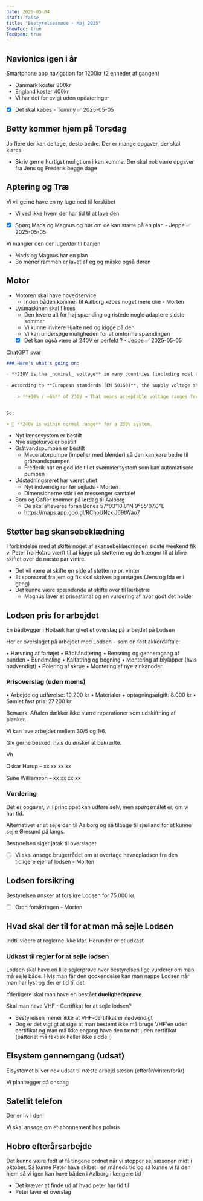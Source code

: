 ```yaml
---
date: 2025-05-04
draft: false
title: "Bestyrelsesmøde - Maj 2025"
ShowToc: true
TocOpen: true
---
```

## Navionics igen i år

Smartphone app navigation for 1200kr (2 enheder af gangen)

- Danmark koster 800kr
- England koster 400kr
- Vi har det for evigt uden opdateringer
- [x] Det skal købes - Tommy ✅ 2025-05-05

## Betty kommer hjem på Torsdag

Jo flere der kan deltage, desto bedre. Der er mange opgaver, der skal klares.

- Skriv gerne hurtigst muligt om i kan komme. Der skal nok være opgaver fra Jens og Frederik begge dage

## Aptering og Træ

Vi vil gerne have en ny luge ned til forskibet

- Vi ved ikke hvem der har tid til at lave den
- [x] Spørg Mads og Magnus og hør om de kan starte på en plan - Jeppe ✅ 2025-05-05

Vi mangler den der luge/dør til banjen

- Mads og Magnus har en plan
- Bo mener rammen er lavet af eg og måske også døren

## Motor

- Motoren skal have hovedservice
  - Inden båden kommer til Aalborg købes noget mere olie - Morten
- Lysmaskinen skal fikses
  - Den levere alt for høj spænding og ristede nogle adaptere sidste sommer
  - Vi kunne invitere Hjalte ned og kigge på den
  - Vi kan undersøge muligheden for at omforme spændingen
  - [x] Det kan også være at 240V er perfekt ? - Jeppe ✅ 2025-05-05

ChatGPT svar

```md
### Here's what's going on:

- **230V is the _nominal_ voltage** in many countries (including most of Europe), but the actual voltage can **legally vary**within a certain tolerance.
    
- According to **European standards (EN 50160)**, the supply voltage should be within:
    
    > **+10% / –6%** of 230V → That means acceptable voltage ranges from **216V to 253V**.
    

So:

> 📏 **240V is within normal range** for a 230V system.
```

- Nyt lænsesystem er bestilt
- Nye sugekurve er bestilt
- Gråtvandspumpen er bestilt
  - Maceratorpumpe (impeller med blender) så den kan køre bedre til gråtvandspumpen
  - Frederik har en god ide til et svømmersystem som kan automatisere pumpen
- Udstødningsrøret har været utæt
  - Nyt indvendig rør før sejlads - Morten
  - Dimensionerne står i en messenger samtale!
- Bom og Gafler kommer på lørdag til Aalborg
  - De skal afleveres foran Bones 57°03'10.8"N 9°55'07.0"E
  - <https://maps.app.goo.gl/RChoUNzxiJ69tWao7>

## Støtter bag skansebeklædning

I forbindelse med at skifte noget af skansebeklædningen sidste weekend fik vi Peter fra Hobro værft til at kigge på støtterne og de trænger til at blive skiftet over de næste par vintre.

- Det vil være at skifte en side af støtterne pr. vinter
- Et sponsorat fra jem og fix skal skrives og ansøges (Jens og Ida er i gang)
- Det kunne være spændende at skifte over til lærketræ
  - Magnus laver et prisestimat og en vurdering af hvor godt det holder

## Lodsen pris for arbejdet

En bådbygger i Holbæk har givet et overslag på arbejdet på Lodsen

Her er overslaget på arbejdet med Lodsen – som en fast akkordaftale:

• Hævning af fartøjet
• Bådhåndtering
• Rensning og gennemgang af bunden
• Bundmaling
• Kalfatring og begning
• Montering af blylapper (hvis nødvendigt)
• Polering af skrue
• Montering af nye zinkanoder

### Prisoverslag (uden moms)

• Arbejde og udførelse: 19.200 kr
• Materialer + optagningsafgift: 8.000 kr
• Samlet fast pris: 27.200 kr

Bemærk: Aftalen dækker ikke større reparationer som udskiftning af planker.

Vi kan lave arbejdet mellem 30/5 og 1/6.

Giv gerne besked, hvis du ønsker at bekræfte.

Vh

Oskar Hurup – xx xx xx xx

Sune Williamson – xx xx xx xx

### Vurdering

Det er opgaver, vi i princippet kan udføre selv, men spørgsmålet er, om vi har tid.

Alternativet er at sejle den til Aalborg og så tilbage til sjælland for at kunne sejle Øresund på langs.

Bestyrelsen siger jatak til overslaget

- [ ] Vi skal ansøge brugerrådet om at overtage havnepladsen fra den tidligere ejer af lodsen - Morten

## Lodsen forsikring

Bestyrelsen ønsker at forsikre Lodsen for 75.000 kr.

- [ ] Ordn forsikringen - Morten

## Hvad skal der til for at man må sejle Lodsen

Indtil videre at reglerne ikke klar. Herunder er et udkast

### Udkast til regler for at sejle lodsen

Lodsen skal have en lille sejlerprøve hvor bestyrelsen lige vurderer om man må sejle både. Hvis man får den godkendelse kan man nappe Lodsen når man har lyst og der er tid til det.

Yderligere skal man have en bestået **duelighedsprøve**.

Skal man have VHF - Certifikat for at sejle lodsen?

- Bestyrelsen mener ikke at VHF-certifikat er nødvendigt
- Dog er det vigtigt at sige at man bestemt ikke må bruge VHF'en uden certifikat og man må ikke engang have den tændt uden certifikat (batteriet må faktisk heller ikke sidde i)

## Elsystem gennemgang (udsat)

Elsystemet bliver nok udsat til næste arbejd sæson (efterår/vinter/forår)

Vi planlægger på onsdag

## Satellit telefon

Der er liv i den!

Vi skal ansøge om et abonnement hos polaris

## Hobro efterårsarbejde

Det kunne være fedt at få tingene ordnet når vi stopper sejlsæsonen midt i oktober. Så kunne Peter have skibet i en måneds tid og så kunne vi få den hjem så vi igen kan have båden i Aalborg i længere tid

- Det kræver at finde ud af hvad peter har tid til
- Peter laver et overslag
